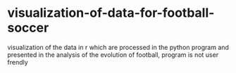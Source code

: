 # visualization-of-data-for-football-soccer
visualization of the data in r which are processed in the python program and presented in the analysis of the evolution of football,
program is not user frendly
